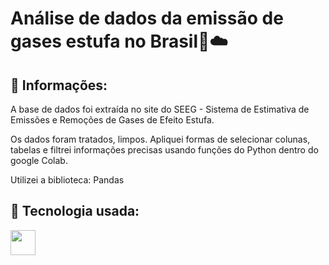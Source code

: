 <h1>Análise de dados da emissão de gases estufa no Brasil🎲☁️</h1>

<h2>📝 Informações:</h2>
<p>A base de dados foi extraída no site do SEEG - Sistema de Estimativa de Emissões e Remoções de Gases de Efeito Estufa.</p>
<p>Os dados foram tratados, limpos. Apliquei formas de selecionar colunas, tabelas e filtrei informações precisas usando funções do Python dentro do google Colab.</p>
<p>Utilizei a biblioteca: Pandas</p>

## 🚀 Tecnologia usada:
<div>
  <img src="https://github.com/user-attachments/assets/db10b0ed-5802-4bcc-be0d-65b2ffeaf00b" width="40px">
</div>
